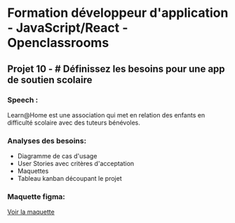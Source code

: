 
<H1> Formation développeur d'application - JavaScript/React - Openclassrooms</h1>

<h2>Projet 10 -   # Définissez les besoins pour une app de soutien scolaire</h2>

<h3>Speech :</h3>
Learn@Home est une association qui met en relation des enfants en difficulté scolaire avec des tuteurs bénévoles.

<h3>Analyses des besoins:</h3>

- Diagramme de cas d'usage
- User Stories avec critères d'acceptation
- Maquettes 
- Tableau kanban découpant le projet

<h3>Maquette figma: </h3>
<a href="https://www.figma.com/file/iLY9pyGgo4AbmPY7mRh1XI/Maquette-Learn%40home?node-id=2%3A2&t=JGjoGRSDVWvkn3xd-0"> Voir la maquette
</a>






